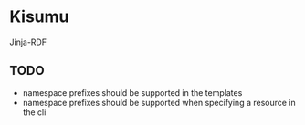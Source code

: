 # Kisumu

Jinja-RDF

## TODO
- namespace prefixes should be supported in the templates
- namespace prefixes should be supported when specifying a resource in the cli
